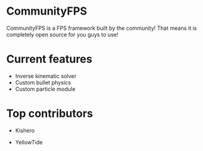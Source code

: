 # CommunityFPS

CommunityFPS is a FPS framework built by the community! That means it is completely open source for you guys to use!

# Current features
- Inverse kinematic solver
- Custom bullet physics
- Custom particle module

# Top contributors
- Kishero

- YellowTide
